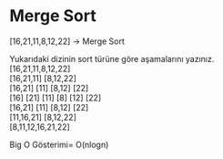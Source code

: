 # Merge Sort 
[16,21,11,8,12,22] -> Merge Sort

Yukarıdaki dizinin sort türüne göre aşamalarını yazınız.  
         [16,21,11,8,12,22]   
       [16,21,11]  [8,12,22]       
     [16,21] [11]  [8,12] [22]     
   [16] [21] [11]  [8] [12] [22]      
     [16,21] [11]  [8,12] [22]     
       [11,16,21]  [8,12,22]     
         [8,11,12,16,21,22]    

Big O Gösterimi= O(nlogn) 
